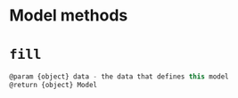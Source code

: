 # Model methods

# `fill`

```js
@param {object} data - the data that defines this model
@return {object} Model
```
